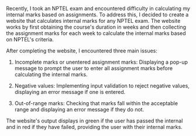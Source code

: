 Recently, I took an NPTEL exam and encountered difficulty in calculating my internal marks based on assignments. To address this, I decided to create a website that calculates internal marks for any NPTEL exam. The website works by first obtaining the course's duration in weeks and then collecting the assignment marks for each week to calculate the internal marks based on NPTEL's criteria.

After completing the website, I encountered three main issues:

1. Incomplete marks or unentered assignment marks: Displaying a pop-up message to prompt the user to enter all assignment marks before calculating the internal marks.

2. Negative values: Implementing input validation to reject negative values, displaying an error message if one is entered.

3. Out-of-range marks: Checking that marks fall within the acceptable range and displaying an error message if they do not.

The website's output displays in green if the user has passed the internal and in red if they have failed, providing the user with their internal marks.
